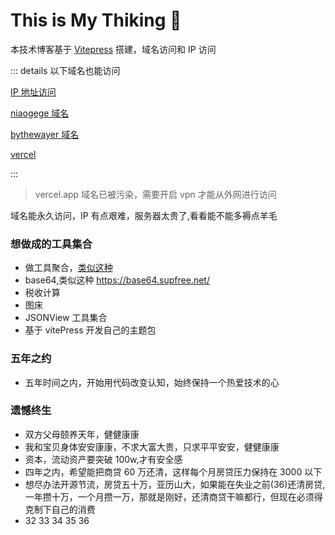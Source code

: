 # This is My Thiking :thinking:

本技术博客基于 [Vitepress](https://vitepress.vuejs.org/guide/deploying) 搭建，域名访问和 IP 访问

::: details 以下域名也能访问

[IP 地址访问](http://111.230.199.157/love/)

[niaogege 域名](http://niaogege.cn/love/)

[bythewayer 域名](https://bythewayer.com/love/)

[vercel](https://love-niaogege.vercel.app/)

:::

> vercel.app 域名已被污染，需要开启 vpn 才能从外网进行访问

域名能永久访问，IP 有点艰难，服务器太贵了,看看能不能多褥点羊毛

### 想做成的工具集合

- 做工具聚合，[类似这种](https://tools.thatwind.com/)
- base64,类似这种 https://base64.supfree.net/
- 税收计算
- 图床
- JSONView 工具集合
- 基于 vitePress 开发自己的主题包

### 五年之约

- 五年时间之内，开始用代码改变认知，始终保持一个热爱技术的心

### 遗憾终生

- 双方父母颐养天年，健健康康
- 我和宝贝身体安安康康，不求大富大贵，只求平平安安，健健康康
- 资本，流动资产要突破 100w,才有安全感
- 四年之内，希望能把商贷 60 万还清，这样每个月房贷压力保持在 3000 以下
- 想尽办法开源节流，房贷五十万，亚历山大，如果能在失业之前(36)还清房贷,一年攒十万，一个月攒一万，那就是刚好，还清商贷干嘛都行，但现在必须得克制下自己的消费
- 32 33 34 35 36
